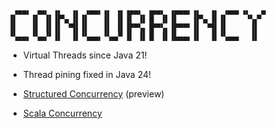 


     ▗▄▄▖ ▗▄▖ ▗▖  ▗▖ ▗▄▄▖▗▖ ▗▖▗▄▄▖ ▗▄▄▖ ▗▄▄▄▖▗▖  ▗▖ ▗▄▄▖▗▖  ▗▖
    ▐▌   ▐▌ ▐▌▐▛▚▖▐▌▐▌   ▐▌ ▐▌▐▌ ▐▌▐▌ ▐▌▐▌   ▐▛▚▖▐▌▐▌    ▝▚▞▘ 
    ▐▌   ▐▌ ▐▌▐▌ ▝▜▌▐▌   ▐▌ ▐▌▐▛▀▚▖▐▛▀▚▖▐▛▀▀▘▐▌ ▝▜▌▐▌     ▐▌  
    ▝▚▄▄▖▝▚▄▞▘▐▌  ▐▌▝▚▄▄▖▝▚▄▞▘▐▌ ▐▌▐▌ ▐▌▐▙▄▄▖▐▌  ▐▌▝▚▄▄▖  ▐▌  




* Virtual Threads since Java 21!

* Thread pining fixed in Java 24!

* [Structured Concurrency](concurrency/java/StructuredConcurrency.java) (preview)

* [Scala Concurrency](concurrency/scalaExample.scala)
